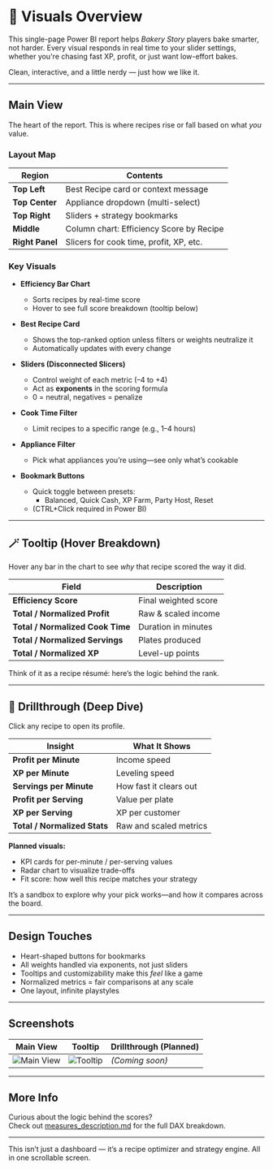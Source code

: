 # 🎨 Visuals Overview

This single-page Power BI report helps *Bakery Story* players bake smarter, not harder. Every visual responds in real time to your slider settings, whether you're chasing fast XP, profit, or just want low-effort bakes.

Clean, interactive, and a little nerdy — just how we like it.

---

## Main View

The heart of the report. This is where recipes rise or fall based on what *you* value.

### Layout Map

| Region         | Contents |
|----------------|----------|
| **Top Left**   | Best Recipe card or context message |
| **Top Center** | Appliance dropdown (multi-select) |
| **Top Right**  | Sliders + strategy bookmarks |
| **Middle**     | Column chart: Efficiency Score by Recipe |
| **Right Panel**| Slicers for cook time, profit, XP, etc. |

### Key Visuals

- **Efficiency Bar Chart**  
  - Sorts recipes by real-time score  
  - Hover to see full score breakdown (tooltip below)

- **Best Recipe Card**  
  - Shows the top-ranked option unless filters or weights neutralize it  
  - Automatically updates with every change

- **Sliders (Disconnected Slicers)**  
  - Control weight of each metric (–4 to +4)  
  - Act as **exponents** in the scoring formula  
  - 0 = neutral, negatives = penalize

- **Cook Time Filter**  
  - Limit recipes to a specific range (e.g., 1–4 hours)

- **Appliance Filter**  
  - Pick what appliances you’re using—see only what’s cookable

- **Bookmark Buttons**  
  - Quick toggle between presets:
    - Balanced, Quick Cash, XP Farm, Party Host, Reset  
  - (CTRL+Click required in Power BI)

---

## 🪄 Tooltip (Hover Breakdown)

Hover any bar in the chart to see *why* that recipe scored the way it did.

| Field                | Description |
|---------------------|-------------|
| **Efficiency Score** | Final weighted score |
| **Total / Normalized Profit** | Raw & scaled income |
| **Total / Normalized Cook Time** | Duration in minutes |
| **Total / Normalized Servings** | Plates produced |
| **Total / Normalized XP** | Level-up points |

Think of it as a recipe résumé: here’s the logic behind the rank.

---

## 🔎 Drillthrough (Deep Dive)

Click any recipe to open its profile.

| Insight              | What It Shows                          |
|----------------------|----------------------------------------|
| **Profit per Minute**| Income speed                           |
| **XP per Minute**    | Leveling speed                         |
| **Servings per Minute** | How fast it clears out              |
| **Profit per Serving** | Value per plate                      |
| **XP per Serving**   | XP per customer                        |
| **Total / Normalized Stats** | Raw and scaled metrics         |

**Planned visuals:**
- KPI cards for per-minute / per-serving values  
- Radar chart to visualize trade-offs  
- Fit score: how well this recipe matches your strategy

It’s a sandbox to explore why your pick works—and how it compares across the board.

---

## Design Touches

- Heart-shaped buttons for bookmarks  
- All weights handled via exponents, not just sliders  
- Tooltips and customizability make this *feel* like a game  
- Normalized metrics = fair comparisons at any scale  
- One layout, infinite playstyles

---

## Screenshots

| Main View | Tooltip | Drillthrough (Planned) |
|-----------|---------|-------------------------|
| ![Main View](../images/pages/ranked_recipes.png) | ![Tooltip](../images/pages/tooltip_table.png) | *(Coming soon)* |

---

## More Info

Curious about the logic behind the scores?  
Check out [measures_description.md](./measures_description.md) for the full DAX breakdown.

---

This isn’t just a dashboard — it’s a recipe optimizer and strategy engine. All in one scrollable screen.
